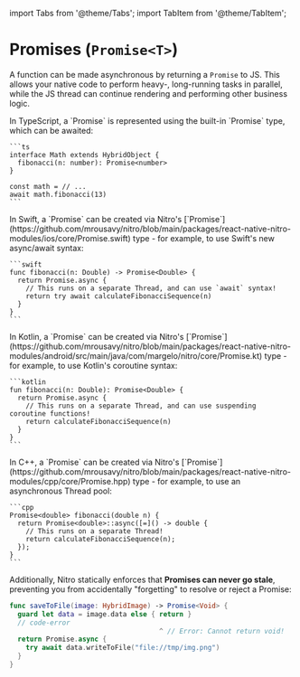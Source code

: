 ---
---

import Tabs from '@theme/Tabs';
import TabItem from '@theme/TabItem';

# Promises (`Promise<T>`)

A function can be made asynchronous by returning a `Promise` to JS.
This allows your native code to perform heavy-, long-running tasks in parallel, while the JS thread can continue rendering and performing other business logic.

<Tabs>
  <TabItem value="ts" label="TypeScript" default>
    In TypeScript, a `Promise<T>` is represented using the built-in `Promise<T>` type, which can be awaited:

    ```ts
    interface Math extends HybridObject {
      fibonacci(n: number): Promise<number>
    }

    const math = // ...
    await math.fibonacci(13)
    ```
  </TabItem>
  <TabItem value="swift" label="Swift">
    In Swift, a `Promise<T>` can be created via Nitro's [`Promise<T>`](https://github.com/mrousavy/nitro/blob/main/packages/react-native-nitro-modules/ios/core/Promise.swift) type - for example, to use Swift's new async/await syntax:

    ```swift
    func fibonacci(n: Double) -> Promise<Double> {
      return Promise.async {
        // This runs on a separate Thread, and can use `await` syntax!
        return try await calculateFibonacciSequence(n)
      }
    }
    ```
  </TabItem>
  <TabItem value="kotlin" label="Kotlin">
    In Kotlin, a `Promise<T>` can be created via Nitro's [`Promise<T>`](https://github.com/mrousavy/nitro/blob/main/packages/react-native-nitro-modules/android/src/main/java/com/margelo/nitro/core/Promise.kt) type - for example, to use Kotlin's coroutine syntax:

    ```kotlin
    fun fibonacci(n: Double): Promise<Double> {
      return Promise.async {
        // This runs on a separate Thread, and can use suspending coroutine functions!
        return calculateFibonacciSequence(n)
      }
    }
    ```
  </TabItem>
  <TabItem value="cpp" label="C++">
    In C++, a `Promise<T>` can be created via Nitro's [`Promise<T>`](https://github.com/mrousavy/nitro/blob/main/packages/react-native-nitro-modules/cpp/core/Promise.hpp) type - for example, to use an asynchronous Thread pool:

    ```cpp
    Promise<double> fibonacci(double n) {
      return Promise<double>::async([=]() -> double {
        // This runs on a separate Thread!
        return calculateFibonacciSequence(n);
      });
    }
    ```
  </TabItem>
</Tabs>

Additionally, Nitro statically enforces that **Promises can never go stale**, preventing you from accidentally "forgetting" to resolve or reject a Promise:

```swift title="HybridMath.swift"
func saveToFile(image: HybridImage) -> Promise<Void> {
  guard let data = image.data else { return }
  // code-error
                                     ^ // Error: Cannot return void!
  return Promise.async {
    try await data.writeToFile("file://tmp/img.png")
  }
}
```

